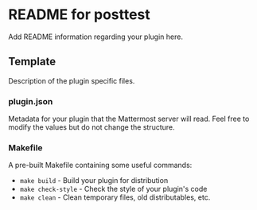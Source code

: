 # README for posttest

Add README information regarding your plugin here.

## Template

Description of the plugin specific files.

### plugin.json

Metadata for your plugin that the Mattermost server will read. Feel free to modify the values but do not change the structure.

### Makefile

A pre-built Makefile containing some useful commands:

* `make build` - Build your plugin for distribution
* `make check-style` - Check the style of your plugin's code
* `make clean` - Clean temporary files, old distributables, etc.
